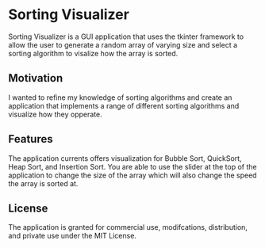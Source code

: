 # Sorting Visualizer

Sorting Visualizer is a GUI application that uses the tkinter framework to allow the user to generate a random array of varying size and select a sorting algorithm to visalize how the array is sorted.

## Motivation

I wanted to refine my knowledge of sorting algorithms and create an application that implements a range of different sorting algorithms and visualize how they opperate.


## Features

The application currents offers visualization for Bubble Sort, QuickSort, Heap Sort, and Insertion Sort. You are able to use the slider at the top of the application to change the size of the array which will also change the speed the array is sorted at.


## License

The application is granted for commercial use, modifcations, distribution, and private use under the MIT License.